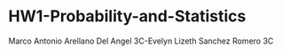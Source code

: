 # HW1-Probability-and-Statistics


Marco Antonio Arellano Del Angel 3C-Evelyn Lizeth Sanchez Romero 3C
